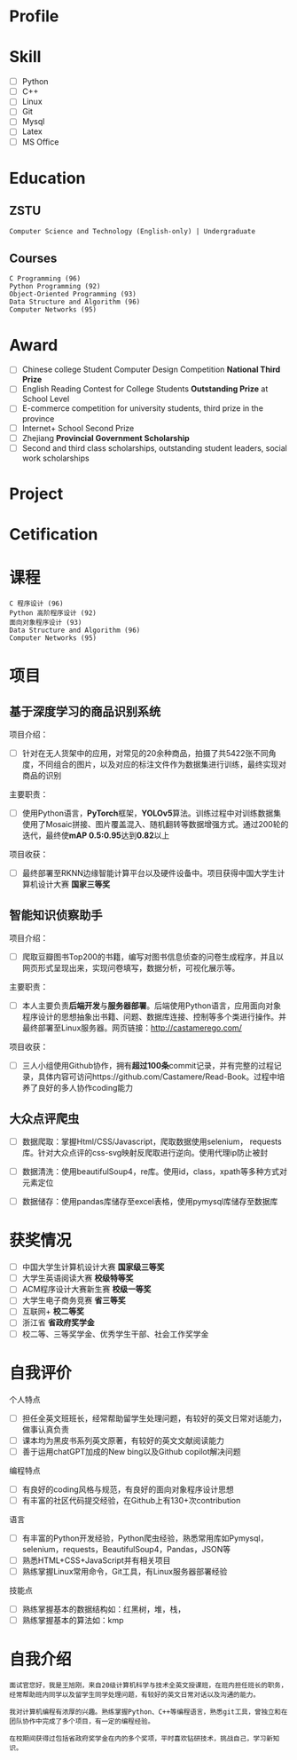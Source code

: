 # Profile

# Skill

+ [ ] Python
+ [ ] C++
+ [ ] Linux
+ [ ] Git
+ [ ] Mysql
+ [ ] Latex
+ [ ] MS Office

# Education

## ZSTU

    Computer Science and Technology (English-only) | Undergraduate

## Courses

    C Programming (96)
    Python Programming (92)
    Object-Oriented Programming (93)
    Data Structure and Algorithm (96)
    Computer Networks (95)
    

# Award

+ [ ] Chinese college Student Computer Design Competition <b>National Third Prize</b>
+ [ ] English Reading Contest for College Students <b>Outstanding Prize</b> at School Level
+ [ ] E-commerce competition for university students, third prize in the province
+ [ ] Internet+ School Second Prize
+ [ ] Zhejiang <b>Provincial Government Scholarship</b>
+ [ ] Second and third class scholarships, outstanding student leaders, social work scholarships

# Project

# Cetification  



# 课程

    C 程序设计 (96)
    Python 高阶程序设计 (92)
    面向对象程序设计 (93)
    Data Structure and Algorithm (96)
    Computer Networks (95)


# 项目

## 基于深度学习的商品识别系统

项目介绍：
+ [ ] 针对在无人货架中的应用，对常见的20余种商品，拍摄了共5422张不同角度，不同组合的图片，以及对应的标注文件作为数据集进行训练，最终实现对商品的识别

主要职责：
+ [ ] 使用Python语言，<b>PyTorch</b>框架，<b>YOLOv5</b>算法。训练过程中对训练数据集使用了Mosaic拼接、图片覆盖混入、随机翻转等数据增强方式。通过200轮的迭代，最终使<b>mAP 0.5:0.95</b>达到<b>0.82</b>以上

项目收获：
+ [ ] 最终部署至RKNN边缘智能计算平台以及硬件设备中。项目获得中国大学生计算机设计大赛 <b>国家三等奖</b>

## 智能知识侦察助手

项目介绍：
+ [ ] 爬取豆瓣图书Top200的书籍，编写对图书信息侦查的问卷生成程序，并且以网页形式呈现出来，实现问卷填写，数据分析，可视化展示等。


主要职责：
+ [ ] 本人主要负责<b>后端开发</b>与<b>服务器部署</b>。后端使用Python语言，应用面向对象程序设计的思想抽象出书籍、问题、数据库连接、控制等多个类进行操作。并最终部署至Linux服务器。网页链接：http://castamerego.com/

<!-- 本人主要负责\textbf{后端开发}与\textbf{服务器部署}。后端使用Python语言，应用面向对象程序设计的思想抽象出书籍、问题、数据库连接、控制等多个类进行操作。最终部署至Linux服务器。网页链接：\href{http://castamerego.com/}{\textbf{\emph{castamerego.com}}} -->

项目收获：
+ [ ] 三人小组使用Github协作，拥有<b>超过100条</b>commit记录，并有完整的过程记录，具体内容可访问https://github.com/Castamere/Read-Book。过程中培养了良好的多人协作coding能力

<!-- 三人小组使用Github，拥有\textbf{超过100条}commit记录，并有完整的过程记录，具体内容可访问\href{https://github.com/Castamere/Read-Book}{\textbf{\emph{github.com/Castamere/Read-Book}}}查看 -->

## 大众点评爬虫

+ [ ] 数据爬取：掌握Html/CSS/Javascript，爬取数据使用selenium， requests库。针对大众点评的css-svg映射反爬取进行逆向。使用代理ip防止被封

+ [ ] 数据清洗：使用beautifulSoup4，re库。使用id，class，xpath等多种方式对元素定位

+ [ ] 数据储存：使用pandas库储存至excel表格，使用pymysql库储存至数据库

# 获奖情况

+ [ ] 中国大学生计算机设计大赛 <b>国家级三等奖</b>
+ [ ] 大学生英语阅读大赛 <b>校级特等奖</b>
+ [ ] ACM程序设计大赛新生赛 <b>校级一等奖</b>
+ [ ] 大学生电子商务竞赛 <b>省三等奖</b>
+ [ ] 互联网+ <b>校二等奖</b>
+ [ ] 浙江省 <b>省政府奖学金</b>
+ [ ] 校二等、三等奖学金、优秀学生干部、社会工作奖学金

# 自我评价

个人特点
+ [ ] 担任全英文班班长，经常帮助留学生处理问题，有较好的英文日常对话能力，做事认真负责
+ [ ] 课本均为黑皮书系列英文原著，有较好的英文文献阅读能力
+ [ ] 善于运用chatGPT加成的New bing以及Github copilot解决问题

编程特点
+ [ ] 有良好的coding风格与规范，有良好的面向对象程序设计思想
+ [ ] 有丰富的社区代码提交经验，在Github上有130+次contribution

语言
+ [ ] 有丰富的Python开发经验，Python爬虫经验，熟悉常用库如Pymysql，selenium，requests，BeautifulSoup4，Pandas，JSON等
+ [ ] 熟悉HTML+CSS+JavaScript并有相关项目
+ [ ] 熟练掌握Linux常用命令，Git工具，有Linux服务器部署经验

技能点
+ [ ] 熟练掌握基本的数据结构如：红黑树，堆，栈，
+ [ ] 熟练掌握基本的算法如：kmp

# 自我介绍

    面试官您好，我是王旭刚，来自20级计算机科学与技术全英文授课班，在班内担任班长的职务，经常帮助班内同学以及留学生同学处理问题，有较好的英文日常对话以及沟通的能力。

    我对计算机编程有浓厚的兴趣。熟练掌握Python、C++等编程语言，熟悉git工具，曾独立和在团队协作中完成了多个项目，有一定的编程经验。
    
    在校期间获得过包括省政府奖学金在内的多个奖项，平时喜欢钻研技术，挑战自己，学习新知识。